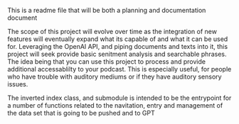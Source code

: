 This is a readme file that will be both a planning and documentation document  

The scope of this project will evolve over time as the integration of new features will eventually expand what its capable of and what it can be used for. Leveraging the OpenAI API, and piping documents and texts into it, this project will seek provide basic senitment analysis and searchable phrases. The idea being that you can use this project to process and provide additional accessablilty to your podcast. This is especially useful, for people who have trouble with auditory mediums or if they have auditory sensory issues.

The inverted index class, and submodule is intended to be the entrypoint for a number of functions related to the navitation, entry and management of the data set that is going to be pushed and to GPT